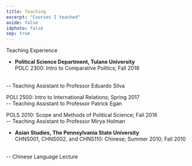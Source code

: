 ```yaml
---
title: Teaching
excerpt: "Courses I teached"
aside: false
idphoto: false
sep: true
---
```


Teaching Experience 

* **Political Science Department, Tulane University**<br/>
POLC 2300: Intro to Comparative Politics; Fall 2018
<br/>
-- Teaching Assistant to Professor Eduardo Silva

POLI 2500: Intro to International Relations; Spring 2017
<br/>
-- Teaching Assistant to Professor Patrick Egan

POLS 2010: Scope and Methods of Political Science; Fall 2016
<br/>
-- Teaching Assistant to Professor Mirya Holman

* **Asian Studies, The Pennsylvania State University**<br/>
CHNS001, CHNS002, and CHNS110: Chinese; Summer 2010; Fall 2010
<br/>
-- Chinese Language Lecture




